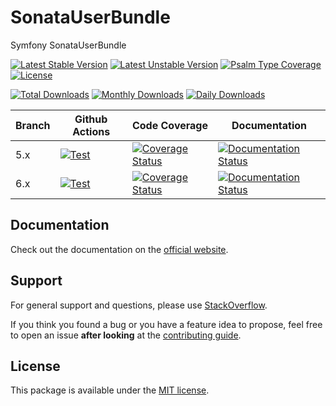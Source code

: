 <!--
DO NOT EDIT THIS FILE!

It's auto-generated by sonata-project/dev-kit package.
-->

# SonataUserBundle

Symfony SonataUserBundle

[![Latest Stable Version](https://poser.pugx.org/sonata-project/user-bundle/v/stable)](https://packagist.org/packages/sonata-project/user-bundle)
[![Latest Unstable Version](https://poser.pugx.org/sonata-project/user-bundle/v/unstable)](https://packagist.org/packages/sonata-project/user-bundle)
[![Psalm Type Coverage][shepherd_stable_badge]][shepherd_stable_link]
[![License](https://poser.pugx.org/sonata-project/user-bundle/license)](https://packagist.org/packages/sonata-project/user-bundle)

[![Total Downloads](https://poser.pugx.org/sonata-project/user-bundle/downloads)](https://packagist.org/packages/sonata-project/user-bundle)
[![Monthly Downloads](https://poser.pugx.org/sonata-project/user-bundle/d/monthly)](https://packagist.org/packages/sonata-project/user-bundle)
[![Daily Downloads](https://poser.pugx.org/sonata-project/user-bundle/d/daily)](https://packagist.org/packages/sonata-project/user-bundle)

Branch | Github Actions | Code Coverage | Documentation |
------ | -------------- | ------------- | ------------- |
5.x | [![Test][test_stable_badge]][test_stable_link] | [![Coverage Status][coverage_stable_badge]][coverage_stable_link] | [![Documentation Status][documentation_stable_badge]][documentation_stable_link] |
6.x | [![Test][test_unstable_badge]][test_unstable_link] | [![Coverage Status][coverage_unstable_badge]][coverage_unstable_link] | [![Documentation Status][documentation_unstable_badge]][documentation_unstable_link] |

## Documentation

Check out the documentation on the [official website](https://docs.sonata-project.org/projects/SonataUserBundle).

## Support

For general support and questions, please use [StackOverflow](https://stackoverflow.com/questions/tagged/sonata).

If you think you found a bug or you have a feature idea to propose, feel free to open an issue
**after looking** at the [contributing guide](CONTRIBUTING.md).

## License

This package is available under the [MIT license](LICENSE).

[test_stable_badge]: https://github.com/sonata-project/SonataUserBundle/workflows/Test/badge.svg?branch=5.x
[test_stable_link]: https://github.com/sonata-project/SonataUserBundle/actions?query=workflow:test+branch:5.x
[test_unstable_badge]: https://github.com/sonata-project/SonataUserBundle/workflows/Test/badge.svg?branch=6.x
[test_unstable_link]: https://github.com/sonata-project/SonataUserBundle/actions?query=workflow:test+branch:6.x
[coverage_stable_badge]: https://codecov.io/gh/sonata-project/SonataUserBundle/branch/5.x/graph/badge.svg
[coverage_stable_link]: https://app.codecov.io/gh/sonata-project/SonataUserBundle/tree/5.x
[coverage_unstable_badge]: https://codecov.io/gh/sonata-project/SonataUserBundle/branch/6.x/graph/badge.svg
[coverage_unstable_link]: https://app.codecov.io/gh/sonata-project/SonataUserBundle/tree/6.x
[shepherd_stable_badge]: https://shepherd.dev/github/sonata-project/SonataUserBundle/coverage.svg
[shepherd_stable_link]: https://shepherd.dev/github/sonata-project/SonataUserBundle
[documentation_stable_badge]: https://readthedocs.org/projects/sonatauserbundle/badge/?version=5.x
[documentation_stable_link]: https://docs.sonata-project.org/projects/SonataUserBundle/en/5.x/?badge=5.x
[documentation_unstable_badge]: https://readthedocs.org/projects/sonatauserbundle/badge/?version=6.x
[documentation_unstable_link]: https://docs.sonata-project.org/projects/SonataUserBundle/en/6.x/?badge=6.x
